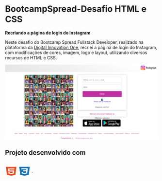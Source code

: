# BootcampSpread-Desafio HTML e CSS
**Recriando a página de login do Instagram**

Neste desafio do Bootcamp Spread Fullstack Developer, realizado na plataforma da [Digital Innovation One](https://www.dio.me/), recriei a página de login do Instagram, com modificações de cores, imagem, logo e layout, utilizando diversos recursos de HTML e CSS.

![desafio-Instagram](https://github.com/carlapeloia/BootcampSpread-desafioInstagram/blob/6d70387fd8ae6124c7ee6eb9a6350d5692f0affb/desafio-Instagram.PNG)

## Projeto desenvolvido com

<div style="display: inline_block"><br>
  <img align="center" alt="HTML" height="30" width="40" src="https://raw.githubusercontent.com/devicons/devicon/master/icons/html5/html5-plain.svg">
  <img align="center" alt="CSS" height="30" width="40" src="https://raw.githubusercontent.com/devicons/devicon/master/icons/css3/css3-plain.svg">
.
